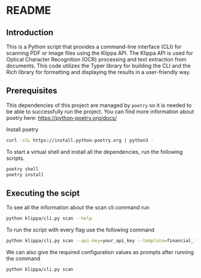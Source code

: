 # README

## Introduction
This is a Python script that provides a command-line interface (CLI) for scanning PDF or image files using the Klippa API. The Klippa API is used for Optical Character Recognition (OCR) processing and text extraction from documents. This code utilizes the Typer library for building the CLI and the Rich library for formatting and displaying the results in a user-friendly way.

## Prerequisites
This dependencies of this project are managed by `poetry` so it is needed to be able to successfully run the project. You can find more information about poetry here: https://python-poetry.org/docs/

Install poetry
```sh
curl -sSL https://install.python-poetry.org | python3 -
```

To start a virtual shell and install all the dependencies, run the following scripts.
```sh
poetry shell
poetry install
```

## Executing the scipt
To see all the information about the scan cli command run
```sh
python klippa/cli.py scan --help
```


To run the script with every flag use the following command
```sh
python klippa/cli.py scan --api-key=your_api_key --template=financial_full --file-path=documents --fast --save-json=output 
```

We can also give the required configuration values as prompts after running the command
```sh
python klippa/cli.py scan
```